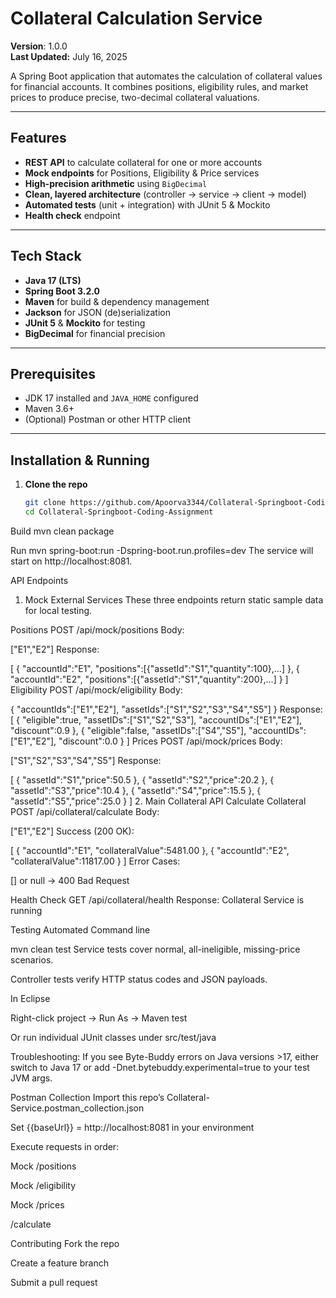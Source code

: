 # Collateral Calculation Service

**Version**: 1.0.0  
**Last Updated:** July 16, 2025

A Spring Boot application that automates the calculation of collateral values for financial accounts. It combines positions, eligibility rules, and market prices to produce precise, two-decimal collateral valuations.

---

## Features

- **REST API** to calculate collateral for one or more accounts  
- **Mock endpoints** for Positions, Eligibility & Price services  
- **High-precision arithmetic** using `BigDecimal`  
- **Clean, layered architecture** (controller → service → client → model)  
- **Automated tests** (unit + integration) with JUnit 5 & Mockito  
- **Health check** endpoint

---

## Tech Stack

- **Java 17 (LTS)**  
- **Spring Boot 3.2.0**  
- **Maven** for build & dependency management  
- **Jackson** for JSON (de)serialization  
- **JUnit 5** & **Mockito** for testing  
- **BigDecimal** for financial precision

---

## Prerequisites

- JDK 17 installed and `JAVA_HOME` configured  
- Maven 3.6+  
- (Optional) Postman or other HTTP client  

---

## Installation & Running

1. **Clone the repo**  
   ```bash
   git clone https://github.com/Apoorva3344/Collateral-Springboot-Coding-Assignment.git
   cd Collateral-Springboot-Coding-Assignment
Build
mvn clean package

Run
mvn spring-boot:run -Dspring-boot.run.profiles=dev
The service will start on http://localhost:8081.

API Endpoints
1. Mock External Services
These three endpoints return static sample data for local testing.

Positions
POST /api/mock/positions
Body:

["E1","E2"]
Response:

[
  { "accountId":"E1", "positions":[{"assetId":"S1","quantity":100},…] },
  { "accountId":"E2", "positions":[{"assetId":"S1","quantity":200},…] }
]
Eligibility
POST /api/mock/eligibility
Body:

{
  "accountIds":["E1","E2"],
  "assetIds":["S1","S2","S3","S4","S5"]
}
Response:
[
  { "eligible":true,  "assetIDs":["S1","S2","S3"], "accountIDs":["E1","E2"], "discount":0.9 },
  { "eligible":false, "assetIDs":["S4","S5"],         "accountIDs":["E1","E2"], "discount":0.0 }
]
Prices
POST /api/mock/prices
Body:

["S1","S2","S3","S4","S5"]
Response:

[
  { "assetId":"S1","price":50.5 },
  { "assetId":"S2","price":20.2 },
  { "assetId":"S3","price":10.4 },
  { "assetId":"S4","price":15.5 },
  { "assetId":"S5","price":25.0 }
]
2. Main Collateral API
Calculate Collateral
POST /api/collateral/calculate
Body:

["E1","E2"]
Success (200 OK):

[
  { "accountId":"E1", "collateralValue":5481.00 },
  { "accountId":"E2", "collateralValue":11817.00 }
]
Error Cases:

[] or null → 400 Bad Request

Health Check
GET /api/collateral/health
Response: Collateral Service is running

Testing
Automated
Command line

mvn clean test
Service tests cover normal, all-ineligible, missing-price scenarios.

Controller tests verify HTTP status codes and JSON payloads.

In Eclipse

Right-click project → Run As → Maven test

Or run individual JUnit classes under src/test/java

Troubleshooting:
If you see Byte-Buddy errors on Java versions >17, either switch to Java 17 or add
-Dnet.bytebuddy.experimental=true to your test JVM args.

Postman Collection
Import this repo’s Collateral-Service.postman_collection.json

Set {{baseUrl}} = http://localhost:8081 in your environment

Execute requests in order:

Mock /positions

Mock /eligibility

Mock /prices

/calculate

Contributing
Fork the repo

Create a feature branch

Submit a pull request